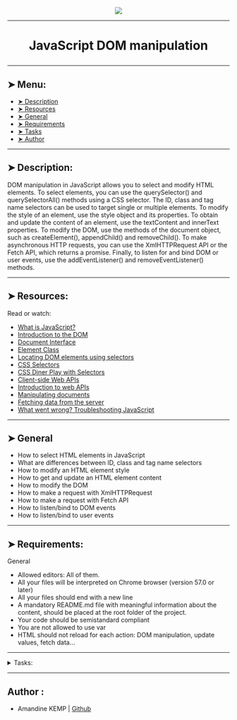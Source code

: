 <p align="center">
    <img [JavaScript DOM manipulation] src="https://www.freecodecamp.org/news/content/images/2022/07/jsdom.png">
</p>

----------

# <p align="center">JavaScript DOM manipulation</p>

----------

## ➤ Menu:

* [➤ Description](#-description)
* [➤ Resources](#-resources)
* [➤ General](#-general)
* [➤ Requirements](#-requirements)
* [➤ Tasks](#author-)
* [➤ Author](#author-)

----------

## ➤ Description:

DOM manipulation in JavaScript allows you to select and modify HTML elements. To select elements, you can use the querySelector() and querySelectorAll() methods using a CSS selector. The ID, class and tag name selectors can be used to target single or multiple elements. To modify the style of an element, use the style object and its properties. To obtain and update the content of an element, use the textContent and innerText properties. To modify the DOM, use the methods of the document object, such as createElement(), appendChild() and removeChild(). To make asynchronous HTTP requests, you can use the XmlHTTPRequest API or the Fetch API, which returns a promise. Finally, to listen for and bind DOM or user events, use the addEventListener() and removeEventListener() methods.

----------

## ➤ Resources:

Read or watch:

* [What is JavaScript?](https://intranet.hbtn.io/rltoken/J3eODWe9y3RX1szVXZrD4Q)
* [Introduction to the DOM](https://intranet.hbtn.io/rltoken/R6U3tUAdKDqDDhsYJw1JrQ)
* [Document Interface](https://intranet.hbtn.io/rltoken/VBwvMfwoElIcvVa-Rc9LJg)
* [Element Class](https://intranet.hbtn.io/rltoken/3f2toV3UxRn01mxEV3o9Xg)
* [Locating DOM elements using selectors](https://intranet.hbtn.io/rltoken/xiqFAXX9ZYKHQ0R_STL9Tg)
* [CSS Selectors](https://intranet.hbtn.io/rltoken/wpSFF7uL4ZQJ5LE3PXI5Uw)
* [CSS Diner Play with Selectors](https://intranet.hbtn.io/rltoken/GunCAsRgUiuvrDkp07w6jw)
* [Client-side Web APIs](https://intranet.hbtn.io/rltoken/gj5edptaWMeVZXkfPnzvPA)
 * [Introduction to web APIs](https://intranet.hbtn.io/rltoken/MXI686trnIVFrvaIig5JWw)
 * [Manipulating documents](https://intranet.hbtn.io/rltoken/J98Ezd-CKsVoI4TYPNbVeA)
 * [Fetching data from the server](https://intranet.hbtn.io/rltoken/iFjVRw0SGECiqfJlcG-ONQ)
* [What went wrong? Troubleshooting JavaScript](https://intranet.hbtn.io/rltoken/zaVe3KcXBF2woAXTo9TQCA)

----------

## ➤ General

* How to select HTML elements in JavaScript
* What are differences between ID, class and tag name selectors
* How to modify an HTML element style
* How to get and update an HTML element content
* How to modify the DOM
* How to make a request with XmlHTTPRequest
* How to make a request with Fetch API
* How to listen/bind to DOM events
* How to listen/bind to user events

----------

## ➤ Requirements:

General

* Allowed editors: All of them.
* All your files will be interpreted on Chrome browser (version 57.0 or later)
* All your files should end with a new line
* A mandatory README.md file with meaningful information about the content, should be placed at the root folder of the project.
* Your code should be semistandard compliant
* You are not allowed to use var
* HTML should not reload for each action: DOM manipulation, update values, fetch data…

----------

<details>
<summary>Tasks:</summary>

### 0. Color Me

Write a JavaScript script that updates the text color of the header element to red (#FF0000):

* You must use document.querySelector to select the HTML tag

Please test with this HTML file in your browser:

```
javiercito@ubuntu:~/javascript-dom_manipulation$ cat 0-main.html 
<!DOCTYPE html>
<html lang="en">
  <head>
    <title>Holberton School</title>
  </head>
  <body>
    <header> 
      First HTML page
    </header>
    <footer>
      Holberton School - 2022
    </footer>
    <script type="text/javascript" src="0-script.js"></script>
  </body>
</html>
javiercito@ubuntu:~/javascript-dom_manipulation$
```

Repo:

* GitHub repository: holbertonschool-higher_level_programming
* Directory: javascript-dom_manipulation
* File: 0-script.js

### 1. Click and turn red

Write a JavaScript script that updates the text color of the header element to red (#FF0000) when the user clicks on the tag with id red_header:

Please test with this HTML file in your browser:

```
javiercito@ubuntu:~/javascript-dom_manipulation$ cat 1-main.html 
<!DOCTYPE html>
<html lang="en">
  <head>
    <title>Holberton School</title>
  </head>
  <body>
    <header> 
      First HTML page
    </header>
    <div id="red_header">Red header</div>
    <footer>
      Holberton School - 2022
    </footer>
    <script type="text/javascript" src="1-script.js"></script>
  </body>
</html>
javiercito@ubuntu:~/javascript-dom_manipulation$
```

Repo:

* GitHub repository: holbertonschool-higher_level_programming
* Directory: javascript-dom_manipulation
* File: 1-script.js

### 2. Add `.red` class

Write a JavaScript script that adds the class red to the header element when the user clicks on the tag with id red_header

Please test with this HTML file in your browser:

```
javiercito@ubuntu:~/javascript-dom_manipulation$ cat 2-main.html 
<!DOCTYPE html>
<html lang="en">
  <head>
    <title>Holberton School</title>
    <style>
      .red {
        color: #FF0000;
      }
    </style>
  </head>
  <body>
    <header> 
      First HTML page
    </header>
    <div id="red_header">Red header</div>
    <footer>
      Holberton School - 2022
    </footer>
    <script type="text/javascript" src="2-script.js"></script>
  </body>
</html>
javiercito@ubuntu:~/javascript-dom_manipulation$
```

Repo:

* GitHub repository: holbertonschool-higher_level_programming
* Directory: javascript-dom_manipulation
* File: 2-script.js

### 3. Toggle classes

Write a JavaScript script that toggles the class of the header element when the user clicks on the tag id toggle_header:

The header element must always have one class: red or green, never both in the same time and never empty. If the current class is red, when the user click on id toggle_header element, the class must be updated to green ; and the reverse.

Please test with this HTML file in your browser:

```
javiercito@ubuntu:~/javascript-dom_manipulation$ cat 3-main.html 
<!DOCTYPE html>
<html lang="en">
  <head>
    <title>Holberton School</title>
    <style>
      .red {
        color: #FF0000;
      }
      .green {
        color: #00FF00;
      }
    </style>
  </head>
  <body>
    <header class="green"> 
      First HTML page
    </header>
    <div id="toggle_header">Toggle header</div>
    <footer>
      Holberton School - 2022
    </footer>
    <script type="text/javascript" src="3-script.js"></script>
  </body>
</html>
javiercito@ubuntu:~/javascript-dom_manipulation$
```

Repo:

* GitHub repository: holbertonschool-higher_level_programming
* Directory: javascript-dom_manipulation
* File: 3-script.js

### 4. List of elements

Write a JavaScript script that adds a li element to a list when the user clicks on the element with id add_item:

The new element must be: <li>Item</li> The new element must be added to the ul element with class my_list

Please test with this HTML file in your browser:

```
javiercito@ubuntu:~/javascript-dom_manipulation$ cat 4-main.html 
<!DOCTYPE html>
<html lang="en">
  <head>
    <title>Holberton School</title>
  </head>
  <body>
    <header> 
      First HTML page
    </header>
    <br />
    <div id="add_item">Add item</div>
    <br />
    <ul class="my_list">
      <li>Item</li>
    </ul>
    <footer>
      Holberton School - 2022
    </footer>
    <script type="text/javascript" src="4-script.js"></script>
  </body>
</html>
javiercito@ubuntu:~/javascript-dom_manipulation$
```

Repo:

* GitHub repository: holbertonschool-higher_level_programming
* Directory: javascript-dom_manipulation
* File: 4-script.js

### 5. Change the text

Write a JavaScript script that updates the text of the header element to New Header!!! when the user clicks on the element with id update_header

Please test with this HTML file in your browser:

```
javiercito@ubuntu:~/javascript-dom_manipulation$ cat 5-main.html 
<!DOCTYPE html>
<html lang="en">
  <head>
    <title>Holberton School</title>
  </head>
  <body>
    <header> 
      First HTML page
    </header>
    <br />
    <div id="update_header">Update the header</div>
    <br />
    <footer>
      Holberton School - 2022
    </footer>
    <script type="text/javascript" src="5-script.js"></script>
  </body>
</html>
javiercito@ubuntu:~/javascript-dom_manipulation$
```

Repo:

* GitHub repository: holbertonschool-higher_level_programming
* Directory: javascript-dom_manipulation
* File: 5-script.js

### 6. Star wars character

Write a JavaScript script that fetches the character name from this URL: https://swapi-api.hbtn.io/api/people/5/?format=json

* The name must be displayed in the HTML tag with id character.
* You must use the Fetch API.
* You probably should read something about usign Promises later.

Please test with this HTML file in your browser:

```
javiercito@ubuntu:~/javascript-dom_manipulation$ cat 6-main.html 
<!DOCTYPE html>
<html lang="en">
  <head>
    <title>Holberton School</title>
  </head>
  <body>
    <header> 
      Star Wars character
    </header>
    <br />
    <div id="character"></div>
    <br />
    <footer>
      Holberton School - 2022
    </footer>
    <script type="text/javascript" src="6-script.js"></script>
  </body>
</html>
javiercito@ubuntu:~/javascript-dom_manipulation$
```

Repo:

* GitHub repository: holbertonschool-higher_level_programming
* Directory: javascript-dom_manipulation
* File: 6-script.js

### 7. Star Wars movies

Write a JavaScript script that fetches and lists the title for all movies by using this URL: https://swapi-api.hbtn.io/api/films/?format=json

* All movie titles must be list in the HTML ul element with id list_movies
* You must use the Fetch API.

Please test with this HTML file in your browser:

```
javiercito@ubuntu:~/javascript-dom_manipulation$ cat 7-main.html 
<!DOCTYPE html>
<html lang="en">
  <head>
    <title>Holberton School</title>
  </head>
  <body>
    <header> 
      Star Wars movies
    </header>
    <br />
    <ul id="list_movies">
    </ul>
    <br />
    <footer>
      Holberton School - 2022
    </footer>
    <script type="text/javascript" src="7-script.js"></script>
  </body>
</html>
javiercito@ubuntu:~/javascript-dom_manipulation$
```

Repo:

* GitHub repository: holbertonschool-higher_level_programming
* Directory: javascript-dom_manipulation
* File: 7-script.js

### 8. Say Hello!

Write a JavaScript script that fetches from https://hellosalut.stefanbohacek.dev/?lang=fr and displays the value of hello from that fetch in the HTML element with id hello.

* The translation of “hello” must be displayed in the HTML element with id hello
* Your script must work when it is imported from the <head> tag

Please test with this HTML file in your browser:

```
javiercito@ubuntu:~/javascript-dom_manipulation$ cat 8-main.html 
<!DOCTYPE html>
<html lang="en">
  <head>
    <title>Holberton School</title>
    <script type="text/javascript" src="8-script.js"></script>
  </head>
  <body>
    <header> 
      Say Hello!
    </header>
    <br />
    <div id="hello"></div>
    <br />
    <footer>
      Holberton School - 2022
    </footer>
  </body>
</html>
javiercito@ubuntu:~/javascript-dom_manipulation$
```

Repo:

* GitHub repository: holbertonschool-higher_level_programming
* Directory: javascript-dom_manipulation
* File: 8-script.js

</details>

----------

## Author :

- Amandine KEMP | [Github](https://github.com/amandinekemp)
